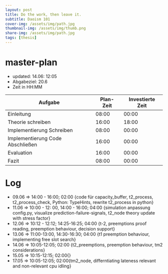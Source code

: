 ```yaml
---
layout: post
title: Do the work, then leave it.
subtitle: Daoism 101
cover-img: /assets/img/path.jpg
thumbnail-img: /assets/img/thumb.png
share-img: /assets/img/path.jpg
tags: [thesis]
---
```


# master-plan

* updated: 14.06: 12:05
* Abgabeziel: 20.6
* Zeit in HH:MM

| Aufgabe | Plan-Zeit | Investierte Zeit |
| -------------- | --------- | ---------- |
| Einleitung| 08:00 | 00:00 |
| Theorie schreiben| 16:00 | 18:00 |
| Implementierung Schreiben| 08:00 | 00:00 |
| Implementierung Code Abschließen| 16:00 | 00:00 |
| Evaluation| 16:00 | 00:00 |
| Fazit| 08:00 | 00:00 |

# Log

* 09.06 => 14:00 - 16:00; 02:00 {code für capacity_buffer, t2_process, t2_process_check, Python: TypeHints, rewrite t2_process in python}
* 11.06 => 10:00 - 12: 00, 14:00 - 16:00; 04:00 {simulation anpassung config.py, visualize prediction-failure-signals, t2_node theory update with stress factor}
* 12.06 => 10:12 - 12:12; 14:25-16:25; 04:00 {t-2, preemptions proof reading, preemption behaviour, decision support}
* 13.06 => 11:00-13:00, 14:30-16:30; 04:00 {t1 preemption behaviour, implementing free slot search}
* 14.06 => 10:05-12:05; 02:00 {t2_preemptions, preemption behaviour, tm2 considerations}
* 15.05 => 10:15-12:15; 02:00{}
* 17.05 => 10:05-12:05; 02:00{tm2_node, differntiating lateness relevant and non-relevant cpu idling}
